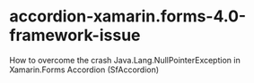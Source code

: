 # accordion-xamarin.forms-4.0-framework-issue
How to overcome the crash Java.Lang.NullPointerException in Xamarin.Forms Accordion (SfAccordion)
